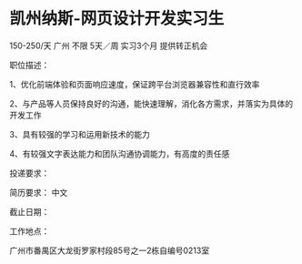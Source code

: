 # 凯州纳斯-网页设计开发实习生

150-250/天 广州 不限 5天／周 实习3个月 提供转正机会

职位描述：

1、优化前端体验和页面响应速度，保证跨平台浏览器兼容性和直行效率

2、与产品等人员保持良好的沟通，能快速理解，消化各方需求，并落实为具体的开发工作

3、具有较强的学习和运用新技术的能力

4、有较强文字表达能力和团队沟通协调能力，有高度的责任感

投递要求：

简历要求： 中文

截止日期：

工作地点：

广州市番禺区大龙街罗家村段85号之一2栋自编号0213室